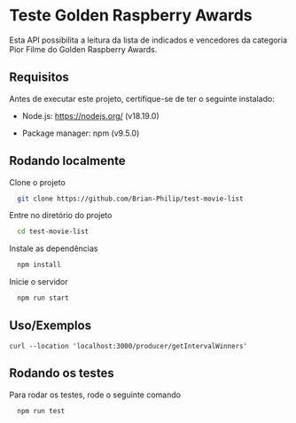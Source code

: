 
# Teste Golden Raspberry Awards

Esta API possibilita a leitura da lista de indicados e vencedores da categoria Pior Filme do Golden Raspberry Awards. 


## Requisitos
Antes de executar este projeto, certifique-se de ter o seguinte instalado:

- Node.js: https://nodejs.org/ (v18.19.0)

- Package manager: npm (v9.5.0)


## Rodando localmente

Clone o projeto

```bash
  git clone https://github.com/Brian-Philip/test-movie-list
```

Entre no diretório do projeto

```bash
  cd test-movie-list
```

Instale as dependências

```bash
  npm install
```

Inicie o servidor

```bash
  npm run start
```



## Uso/Exemplos

```cURL
curl --location 'localhost:3000/producer/getIntervalWinners'
```


## Rodando os testes

Para rodar os testes, rode o seguinte comando

```bash
  npm run test
```